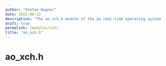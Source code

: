 ```yaml
---
author: "Stefan Wagner"
date: 2022-08-12
description: "The ao_xch.h module of the ao real-time operating system."
draft: true
permalink: /modules/xch/
title: "ao_xch.h"
---
```


# ao_xch.h
